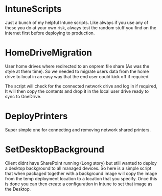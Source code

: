 # IntuneScripts
Just a bunch of my helpful Intune scripts. Like always if you use any of these you do at your own risk, always test the random stuff you find on the internet first before deploying to production.


# HomeDriveMigration
User home drives where redirected to an onprem file share (As was the style at them time). So we needed to migrate users data from the home drive to local in an easy way that the end user could kick off if required.

The script will check for the connected network drive and log in if required, It will then copy the contents and drop it in the local user drive ready to sync to OneDrive.

# DeployPrinters
Super simple one for connecting and removing network shared printers.

# SetDesktopBackground
Client didnt have SharePoint running (Long story) but still wanted to deploy a desktop background to all managed devices. So here is a simple script that when packaged together with a background image will copy the image from the temp deployment location to a location that you specify. Once this is done you can then create a configuration in Intune to set that image as the Desktop.
